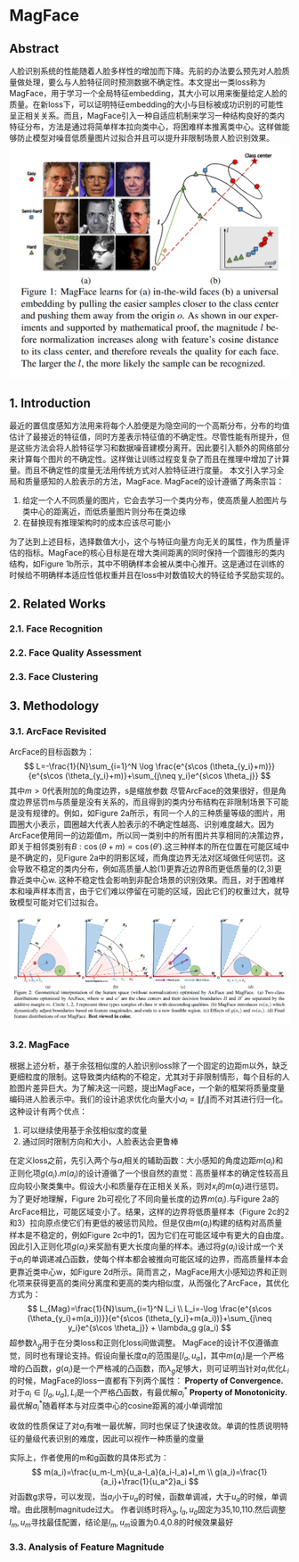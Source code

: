 # MagFace
## Abstract
人脸识别系统的性能随着人脸多样性的增加而下降。先前的办法要么预先对人脸质量做处理，要么与人脸特征同时预测数据不确定性。本文提出一类loss称为MagFace，用于学习一个全局特征embedding，其大小可以用来衡量给定人脸的质量。在新loss下，可以证明特征embedding的大小与目标被成功识别的可能性呈正相关关系。而且，MagFace引入一种自适应机制来学习一种结构良好的类内特征分布，方法是通过将简单样本拉向类中心，将困难样本推离类中心。这样做能够防止模型对噪音低质量图片过拟合并且可以提升非限制场景人脸识别效果。
![Figure 1](1.png 'Figure 1')

## 1. Introduction
最近的置信度感知方法用来将每个人脸便是为隐空间的一个高斯分布，分布的均值估计了最接近的特征值，同时方差表示特征值的不确定性。尽管性能有所提升，但是这些方法会将人脸特征学习和数据噪音建模分离开。因此要引入额外的网络部分来计算每个图片的不确定性。这样做让训练过程变复杂了而且在推理中增加了计算量。而且不确定性的度量无法用传统方式对人脸特征进行度量。
本文引入学习全局和质量感知的人脸表示的方法，MagFace. MagFace的设计遵循了两条宗旨：
1. 给定一个人不同质量的图片，它会去学习一个类内分布，使高质量人脸图片与类中心的距离近，而低质量图片则分布在类边缘
2. 在替换现有推理架构时的成本应该尽可能小

为了达到上述目标，选择数值大小，这个与特征向量方向无关的属性，作为质量评估的指标。MagFace的核心目标是在增大类间距离的同时保持一个圆锥形的类内结构，如Figure 1b所示，其中不明确样本会被从类中心推开。这是通过在训练的时候给不明确样本适应性低权重并且在loss中对数值较大的特征给予奖励实现的。

## 2. Related Works
### 2.1. Face Recognition
### 2.2. Face Quality Assessment
### 2.3. Face Clustering

## 3. Methodology
### 3.1. ArcFace Revisited
ArcFace的目标函数为：
$$
L=-\frac{1}{N}\sum_{i=1}^N \log \frac{e^{s\cos (\theta_{y_i}+m)}}{e^{s\cos (\theta_{y_i}+m)}+\sum_{j\neq y_i}e^{s\cos \theta_j}}
$$
其中$m>0$代表附加的角度边界，s是缩放参数
尽管ArcFace的效果很好，但是角度边界惩罚m与质量是没有关系的，而且得到的类内分布结构在非限制场景下可能是没有规律的。例如，如Figure 2a所示，有同一个人的三种质量等级的图片，用圆圈大小表示，圆圈越大代表人脸表示的不确定性越高、识别难度越大。因为ArcFace使用同一的边距值m，所以同一类别中的所有图片共享相同的决策边界，即关于相邻类别有$B:\cos(\theta +m)=\cos(\theta')$.这三种样本的所在位置在可能区域中是不确定的，见Figure 2a中的阴影区域，而角度边界无法对区域做任何惩罚。这会导致不稳定的类内分布，例如高质量人脸(1)更靠近边界B而更低质量的(2,3)更靠近类中心w. 这种不稳定性会影响到非配合场景的识别效果。而且，对于困难样本和噪声样本而言，由于它们难以停留在可能的区域，因此它们的权重过大，就导致模型可能对它们过拟合。
![Figure 2](2.png 'Figure 2d')
### 3.2. MagFace
根据上述分析，基于余弦相似度的人脸识别loss除了一个固定的边距m以外，缺乏更细粒度的限制。这导致类内结构的不稳定，尤其对于非限制情形，每个目标的人脸图片差异巨大。为了解决这一问题，提出MagFace，一个新的框架将质量度量编码进人脸表示中。我们的设计追求优化向量大小$a_i=\lVert f_i \rVert$而不对其进行归一化。这种设计有两个优点：
1. 可以继续使用基于余弦相似度的度量
2. 通过同时限制方向和大小，人脸表达会更鲁棒

在定义loss之前，先引入两个与$a_i$相关的辅助函数：大小感知的角度边距$m(a_i)$和正则化项$g(a_i)$.$m(a_i)$的设计遵循了一个很自然的直觉：高质量样本的确定性较高且应向较小聚类集中。假设大小和质量存在正相关关系，则对$x_i$的$m(a_i)$进行惩罚。为了更好地理解，Figure 2b可视化了不同向量长度的边界$m(a_i)$.与Figure 2a的ArcFace相比，可能区域变小了。结果，这样的边界将低质量样本（Figure 2c的2和3）拉向原点使它们有更低的被惩罚风险。但是仅由$m(a_i)$构建的结构对高质量样本是不稳定的，例如Figure 2c中的1，因为它们在可能区域中有更大的自由度。因此引入正则化项$g(a_i)$来奖励有更大长度向量的样本。通过将$g(a_i)$设计成一个关于$a_i$的单调递减凸函数，使每个样本都会被推向可能区域的边界，而高质量样本会更靠近类中心w，如Figure 2d所示。简而言之，MagFace用大小感知边界和正则化项来获得更高的类间分离度和更高的类内相似度，从而强化了ArcFace，其优化方式为：
$$
L_{Mag}=\frac{1}{N}\sum_{i=1}^N L_i \\
L_i=-\log \frac{e^{s\cos (\theta_{y_i}+m(a_i))}}{e^{s\cos (\theta_{y_i}+m(a_i))}+\sum_{j\neq y_i}e^{s\cos \theta_j}} + \lambda_g g(a_i)
$$
超参数$\lambda_g$用于在分类loss和正则化loss间做调整。
MagFace的设计不仅遵循直觉，同时也有理论支持。假设向量长度$a_i$的范围是$[l_a,u_a]$，其中$m(a_i)$是一个严格增的凸函数，$g(a_i)$是一个严格减的凸函数，而$\lambda_g$足够大，则可证明当针对$a_i$优化$L_i$的时候，MagFace的loss一直都有下列两个属性：
**Property of Convergence.** 对于$a_i\in[l_a,u_a],L_i$是一个严格凸函数，有最优解$a_i^*$
**Property of Monotonicity.** 最优解$a_i^*$随着样本与对应类中心的cosine距离的减小单调增加

收敛的性质保证了对$a_i$有唯一最优解，同时也保证了快速收敛。单调的性质说明特征的量级代表识别的难度，因此可以视作一种质量的度量

实际上，作者使用的m和g函数的具体形式为：
$$
m(a_i)=\frac{u_m-l_m}{u_a-l_a}(a_i-l_a)+l_m \\
g(a_i)=\frac{1}{a_i}+\frac{1}{u_a^2}a_i
$$
对函数g求导，可以发现，当$a_i$小于$u_a$的时候，函数单调减，大于$u_a$的时候，单调增。由此限制magnitude过大。
作者训练时将$\lambda_g,l_a,u_a$固定为35,10,110.然后调整$l_m,u_m$寻找最佳配置，结论是$l_m,u_m$设置为0.4,0.8的时候效果最好
### 3.3. Analysis of Feature Magnitude
